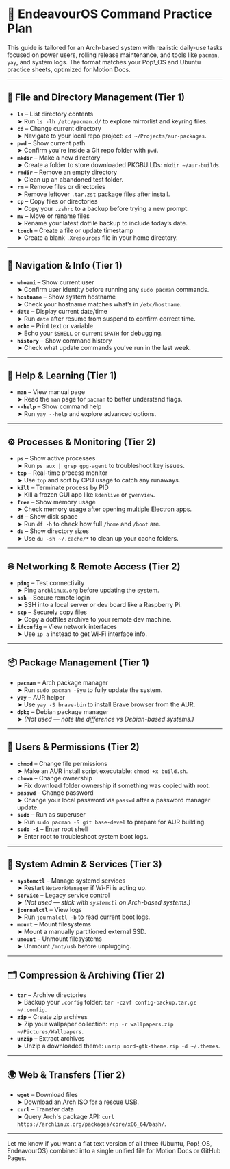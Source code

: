 # 🧠 EndeavourOS Command Practice Plan

This guide is tailored for an Arch-based system with realistic daily-use tasks focused on power users, rolling release maintenance, and tools like `pacman`, `yay`, and system logs. The format matches your Pop!_OS and Ubuntu practice sheets, optimized for Motion Docs.

---

## 📂 File and Directory Management (Tier 1)

- **`ls`** – List directory contents  
  ➤ Run `ls -lh /etc/pacman.d/` to explore mirrorlist and keyring files.
- **`cd`** – Change current directory  
  ➤ Navigate to your local repo project: `cd ~/Projects/aur-packages`.
- **`pwd`** – Show current path  
  ➤ Confirm you're inside a Git repo folder with `pwd`.
- **`mkdir`** – Make a new directory  
  ➤ Create a folder to store downloaded PKGBUILDs: `mkdir ~/aur-builds`.
- **`rmdir`** – Remove an empty directory  
  ➤ Clean up an abandoned test folder.
- **`rm`** – Remove files or directories  
  ➤ Remove leftover `.tar.zst` package files after install.
- **`cp`** – Copy files or directories  
  ➤ Copy your `.zshrc` to a backup before trying a new prompt.
- **`mv`** – Move or rename files  
  ➤ Rename your latest dotfile backup to include today’s date.
- **`touch`** – Create a file or update timestamp  
  ➤ Create a blank `.Xresources` file in your home directory.

---

## 🧭 Navigation & Info (Tier 1)

- **`whoami`** – Show current user  
  ➤ Confirm user identity before running any `sudo pacman` commands.
- **`hostname`** – Show system hostname  
  ➤ Check your hostname matches what’s in `/etc/hostname`.
- **`date`** – Display current date/time  
  ➤ Run `date` after resume from suspend to confirm correct time.
- **`echo`** – Print text or variable  
  ➤ Echo your `$SHELL` or current `$PATH` for debugging.
- **`history`** – Show command history  
  ➤ Check what update commands you’ve run in the last week.

---

## 📖 Help & Learning (Tier 1)

- **`man`** – View manual page  
  ➤ Read the `man` page for `pacman` to better understand flags.
- **`--help`** – Show command help  
  ➤ Run `yay --help` and explore advanced options.

---

## ⚙️ Processes & Monitoring (Tier 2)

- **`ps`** – Show active processes  
  ➤ Run `ps aux | grep gpg-agent` to troubleshoot key issues.
- **`top`** – Real-time process monitor  
  ➤ Use `top` and sort by CPU usage to catch any runaways.
- **`kill`** – Terminate process by PID  
  ➤ Kill a frozen GUI app like `kdenlive` or `gwenview`.
- **`free`** – Show memory usage  
  ➤ Check memory usage after opening multiple Electron apps.
- **`df`** – Show disk space  
  ➤ Run `df -h` to check how full `/home` and `/boot` are.
- **`du`** – Show directory sizes  
  ➤ Use `du -sh ~/.cache/*` to clean up your cache folders.

---

## 🌐 Networking & Remote Access (Tier 2)

- **`ping`** – Test connectivity  
  ➤ Ping `archlinux.org` before updating the system.
- **`ssh`** – Secure remote login  
  ➤ SSH into a local server or dev board like a Raspberry Pi.
- **`scp`** – Securely copy files  
  ➤ Copy a dotfiles archive to your remote dev machine.
- **`ifconfig`** – View network interfaces  
  ➤ Use `ip a` instead to get Wi-Fi interface info.

---

## 📦 Package Management (Tier 1)

- **`pacman`** – Arch package manager  
  ➤ Run `sudo pacman -Syu` to fully update the system.
- **`yay`** – AUR helper  
  ➤ Use `yay -S brave-bin` to install Brave browser from the AUR.
- **`dpkg`** – Debian package manager  
  ➤ *(Not used — note the difference vs Debian-based systems.)*

---

## 🔐 Users & Permissions (Tier 2)

- **`chmod`** – Change file permissions  
  ➤ Make an AUR install script executable: `chmod +x build.sh`.
- **`chown`** – Change ownership  
  ➤ Fix download folder ownership if something was copied with root.
- **`passwd`** – Change password  
  ➤ Change your local password via `passwd` after a password manager update.
- **`sudo`** – Run as superuser  
  ➤ Run `sudo pacman -S git base-devel` to prepare for AUR building.
- **`sudo -i`** – Enter root shell  
  ➤ Enter root to troubleshoot system boot logs.

---

## 🧰 System Admin & Services (Tier 3)

- **`systemctl`** – Manage systemd services  
  ➤ Restart `NetworkManager` if Wi-Fi is acting up.
- **`service`** – Legacy service control  
  ➤ *(Not used — stick with `systemctl` on Arch-based systems.)*
- **`journalctl`** – View logs  
  ➤ Run `journalctl -b` to read current boot logs.
- **`mount`** – Mount filesystems  
  ➤ Mount a manually partitioned external SSD.
- **`umount`** – Unmount filesystems  
  ➤ Unmount `/mnt/usb` before unplugging.

---

## 🗂️ Compression & Archiving (Tier 2)

- **`tar`** – Archive directories  
  ➤ Backup your `.config` folder: `tar -czvf config-backup.tar.gz ~/.config`.
- **`zip`** – Create zip archives  
  ➤ Zip your wallpaper collection: `zip -r wallpapers.zip ~/Pictures/Wallpapers`.
- **`unzip`** – Extract archives  
  ➤ Unzip a downloaded theme: `unzip nord-gtk-theme.zip -d ~/.themes`.

---

## 🌍 Web & Transfers (Tier 2)

- **`wget`** – Download files  
  ➤ Download an Arch ISO for a rescue USB.
- **`curl`** – Transfer data  
  ➤ Query Arch's package API: `curl https://archlinux.org/packages/core/x86_64/bash/`.

---

Let me know if you want a flat text version of all three (Ubuntu, Pop!_OS, EndeavourOS) combined into a single unified file for Motion Docs or GitHub Pages.
